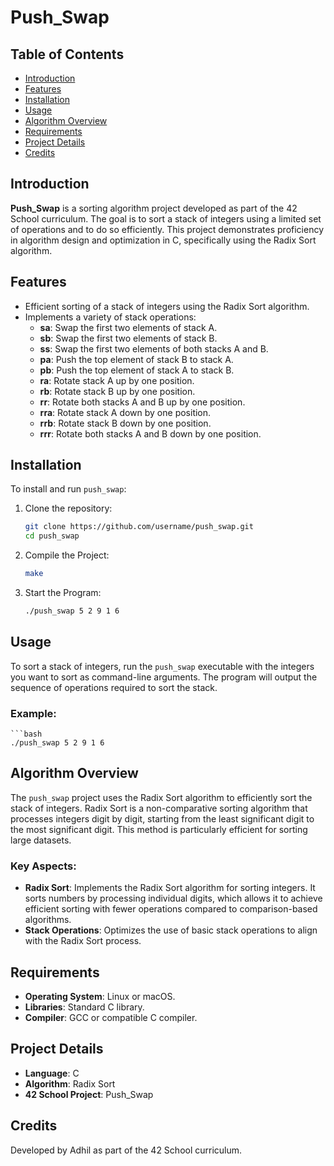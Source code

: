 # Push_Swap

## Table of Contents
- [Introduction](#introduction)
- [Features](#features)
- [Installation](#installation)
- [Usage](#usage)
- [Algorithm Overview](#algorithm-overview)
- [Requirements](#requirements)
- [Project Details](#project-details)
- [Credits](#credits)

## Introduction
**Push_Swap** is a sorting algorithm project developed as part of the 42 School curriculum. The goal is to sort a stack of integers using a limited set of operations and to do so efficiently. This project demonstrates proficiency in algorithm design and optimization in C, specifically using the Radix Sort algorithm.

## Features
- Efficient sorting of a stack of integers using the Radix Sort algorithm.
- Implements a variety of stack operations:
  - **sa**: Swap the first two elements of stack A.
  - **sb**: Swap the first two elements of stack B.
  - **ss**: Swap the first two elements of both stacks A and B.
  - **pa**: Push the top element of stack B to stack A.
  - **pb**: Push the top element of stack A to stack B.
  - **ra**: Rotate stack A up by one position.
  - **rb**: Rotate stack B up by one position.
  - **rr**: Rotate both stacks A and B up by one position.
  - **rra**: Rotate stack A down by one position.
  - **rrb**: Rotate stack B down by one position.
  - **rrr**: Rotate both stacks A and B down by one position.

## Installation
To install and run `push_swap`:

1. Clone the repository:
   ```bash
   git clone https://github.com/username/push_swap.git
   cd push_swap
2. Compile the Project:
   ```bash
   make
3. Start the Program:
   ```bash
   ./push_swap 5 2 9 1 6
## Usage
To sort a stack of integers, run the `push_swap` executable with the integers you want to sort as command-line arguments. The program will output the sequence of operations required to sort the stack.

### Example:

    ```bash
    ./push_swap 5 2 9 1 6

## Algorithm Overview
The `push_swap` project uses the Radix Sort algorithm to efficiently sort the stack of integers. Radix Sort is a non-comparative sorting algorithm that processes integers digit by digit, starting from the least significant digit to the most significant digit. This method is particularly efficient for sorting large datasets.

### Key Aspects:
- **Radix Sort**: Implements the Radix Sort algorithm for sorting integers. It sorts numbers by processing individual digits, which allows it to achieve efficient sorting with fewer operations compared to comparison-based algorithms.
- **Stack Operations**: Optimizes the use of basic stack operations to align with the Radix Sort process.

## Requirements
- **Operating System**: Linux or macOS.
- **Libraries**: Standard C library.
- **Compiler**: GCC or compatible C compiler.

## Project Details
- **Language**: C
- **Algorithm**: Radix Sort
- **42 School Project**: Push_Swap

## Credits
Developed by Adhil as part of the 42 School curriculum.

